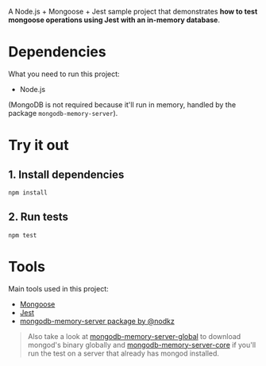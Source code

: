 A Node.js + Mongoose + Jest sample project that demonstrates **how to test mongoose operations using Jest with an in-memory database**.


# Dependencies
What you need to run this project:
- Node.js

(MongoDB is not required because it'll run in memory, handled by the package `mongodb-memory-server`).

# Try it out
## 1. Install dependencies
```
npm install
```

## 2. Run tests
```
npm test
```
# Tools
Main tools used in this project:

- [Mongoose](https://mongoosejs.com/)
- [Jest](https://jestjs.io/)
- [mongodb-memory-server package by @nodkz](https://github.com/nodkz/mongodb-memory-server)

> Also take a look at [mongodb-memory-server-global](https://github.com/nodkz/mongodb-memory-server#mongodb-memory-server-global) to download mongod's binary globally and [mongodb-memory-server-core](https://github.com/nodkz/mongodb-memory-server#mongodb-memory-server-core) if you'll run the test on a server that already has mongod installed.
